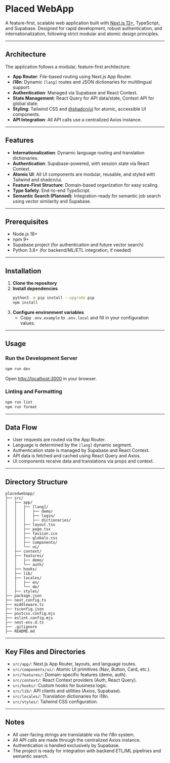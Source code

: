 # Placed WebApp

A feature-first, scalable web application built with [Next.js 13+](https://nextjs.org/), TypeScript, and Supabase. Designed for rapid development, robust authentication, and internationalization, following strict modular and atomic design principles.

---

## Architecture

The application follows a modular, feature-first architecture:

- **App Router**: File-based routing using Next.js App Router.
- **i18n**: Dynamic `[lang]` routes and JSON dictionaries for multilingual support.
- **Authentication**: Managed via Supabase and React Context.
- **State Management**: React Query for API data/state, Context API for global state.
- **Styling**: Tailwind CSS and [@shadcn/ui](https://ui.shadcn.com/) for atomic, accessible UI components.
- **API Integration**: All API calls use a centralized Axios instance.

---

## Features

- **Internationalization**: Dynamic language routing and translation dictionaries.
- **Authentication**: Supabase-powered, with session state via React Context.
- **Atomic UI**: All UI components are modular, reusable, and styled with Tailwind and shadcn/ui.
- **Feature-First Structure**: Domain-based organization for easy scaling.
- **Type Safety**: End-to-end TypeScript.
- **Semantic Search (Planned)**: Integration-ready for semantic job search using vector similarity and Supabase.

---

## Prerequisites

- Node.js 18+
- npm 9+
- Supabase project (for authentication and future vector search)
- Python 3.8+ (for backend/ML/ETL integration, if needed)

---

## Installation

1. **Clone the repository**
2. **Install dependencies**
   ```bash
   python3 -m pip install --upgrade pip
   npm install
   ```
3. **Configure environment variables**
   - Copy `.env.example` to `.env.local` and fill in your configuration values.

---

## Usage

### Run the Development Server

```bash
npm run dev
```

Open [http://localhost:3000](http://localhost:3000) in your browser.

### Linting and Formatting

```bash
npm run lint
npm run format
```

---

## Data Flow

- User requests are routed via the App Router.
- Language is determined by the `[lang]` dynamic segment.
- Authentication state is managed by Supabase and React Context.
- API data is fetched and cached using React Query and Axios.
- UI components receive data and translations via props and context.

---

## Directory Structure

```
placedwebapp/
├── src/
│   ├── app/
│   │   ├── [lang]/
│   │   │   ├── demo/
│   │   │   ├── login/
│   │   │   ├── dictionaries/
│   │   ├── layout.tsx
│   │   ├── page.tsx
│   │   ├── favicon.ico
│   │   ├── globals.css
│   │   ├── components/
│   │   └── ui/
│   ├── context/
│   ├── features/
│   │   ├── demo/
│   │   └── auth/
│   ├── hooks/
│   ├── lib/
│   ├── locales/
│   │   ├── en/
│   │   └── de/
│   ├── styles/
├── package.json
├── next.config.ts
├── middleware.ts
├── tsconfig.json
├── postcss.config.mjs
├── eslint.config.mjs
├── next-env.d.ts
├── .gitignore
├── README.md
```

---

## Key Files and Directories

- `src/app/`: Next.js App Router, layouts, and language routes.
- `src/components/ui/`: Atomic UI primitives (Nav, Button, Card, etc.).
- `src/features/`: Domain-specific features (demo, auth).
- `src/context/`: React Context providers (Auth, React Query).
- `src/hooks/`: Custom hooks for business logic.
- `src/lib/`: API clients and utilities (Axios, Supabase).
- `src/locales/`: Translation dictionaries for i18n.
- `src/styles/`: Tailwind CSS configuration.

---

## Notes

- All user-facing strings are translatable via the i18n system.
- All API calls are made through the centralized Axios instance.
- Authentication is handled exclusively by Supabase.
- The project is ready for integration with backend ETL/ML pipelines and semantic search.
